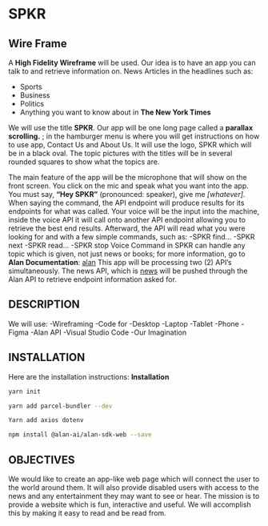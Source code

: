 # SPKR
## Wire Frame
A **High Fidelity Wireframe** will be used. Our idea is to have an app you can talk to and retrieve information on. News Articles in the headlines such as:
- Sports
- Business
- Politics
- Anything you want to know about in **The New York Times**


We will use the title **SPKR**. Our app will be one long page called a **parallax scrolling.** ; in the hamburger menu is where you will get instructions on how to use app, Contact Us and About Us.
It will use the logo, SPKR which will be in a black oval. The topic pictures with the titles will be in several rounded squares to show what the topics are.


The main feature of the app will be the microphone that will show on the front screen. You click on the mic and speak what you want into the app. You must say, **“Hey SPKR”** (pronounced: speaker), give me _[whatever]_. When saying the command, the API endpoint will produce results for its endpoints for what was called. Your voice will be the input into the machine, inside the voice API it will call onto another API endpoint allowing you to retrieve the best end results.
Afterward, the API will read what you were looking for and with a few simple commands, such as:
-SPKR find...
-SPKR next
-SPKR read...
-SPKR stop
Voice Command in SPKR can handle any topic which is given, not just news or books; for more information, go to **Alan Documentation**:
[alan](https://alan.app/docs/usage/getting-started)
This app will be processing two (2) API’s simultaneously. The news API, which is [news](https://newsapi.org/) will be pushed through the Alan API to retrieve endpoint information asked for.


## DESCRIPTION
We will use:
    -Wireframing
    -Code for
        -Desktop
        -Laptop
        -Tablet
        -Phone
    -Figma
    -Alan API
    -Visual Studio Code
    -Our Imagination
## INSTALLATION
Here are the installation instructions:
**Installation**
```zsh
yarn init
```
```zsh
yarn add parcel-bundler --dev
```
```zsh
Yarn add axios dotenv
```
```zsh
npm install @alan-ai/alan-sdk-web --save
```
## OBJECTIVES
We would like to create an app-like web page which will connect the user to the world around them. It will also provide disabled users with access to the news and any entertainment they may want to see or hear.
The mission is to provide a website which is fun, interactive and useful. We will accomplish this by making it easy to read and be read from.
